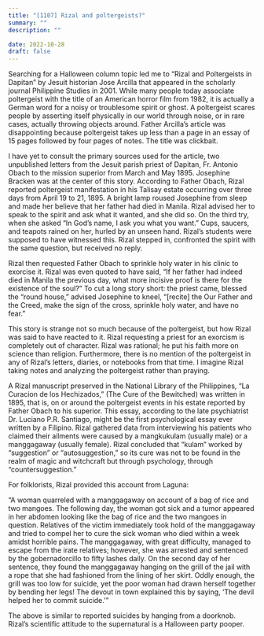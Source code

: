 ```yaml
---
title: "[1107] Rizal and poltergeists?"
summary: ""
description: ""

date: 2022-10-28
draft: false
---
```


Searching for a Halloween column topic led me to “Rizal and Poltergeists in Dapitan” by Jesuit historian Jose Arcilla that appeared in the scholarly journal Philippine Studies in 2001. While many people today associate poltergeist with the title of an American horror film from 1982, it is actually a German word for a noisy or troublesome spirit or ghost. A poltergeist scares people by asserting itself physically in our world through noise, or in rare cases, actually throwing objects around. Father Arcilla’s article was disappointing because poltergeist takes up less than a page in an essay of 15 pages followed by four pages of notes. The title was clickbait.

I have yet to consult the primary sources used for the article, two unpublished letters from the Jesuit parish priest of Dapitan, Fr. Antonio Obach to the mission superior from March and May 1895. Josephine Bracken was at the center of this story. According to Father Obach, Rizal reported poltergeist manifestation in his Talisay estate occurring over three days from April 19 to 21, 1895. A bright lamp roused Josephine from sleep and made her believe that her father had died in Manila. Rizal advised her to speak to the spirit and ask what it wanted, and she did so. On the third try, when she asked “In God’s name, I ask you what you want.” Cups, saucers, and teapots rained on her, hurled by an unseen hand. Rizal’s students were supposed to have witnessed this. Rizal stepped in, confronted the spirit with the same question, but received no reply.

Rizal then requested Father Obach to sprinkle holy water in his clinic to exorcise it. Rizal was even quoted to have said, “If her father had indeed died in Manila the previous day, what more incisive proof is there for the existence of the soul?” To cut a long story short: the priest came, blessed the “round house,” advised Josephine to kneel, “[recite] the Our Father and the Creed, make the sign of the cross, sprinkle holy water, and have no fear.”

This story is strange not so much because of the poltergeist, but how Rizal was said to have reacted to it. Rizal requesting a priest for an exorcism is completely out of character. Rizal was rational; he put his faith more on science than religion. Furthermore, there is no mention of the poltergeist in any of Rizal’s letters, diaries, or notebooks from that time. I imagine Rizal taking notes and analyzing the poltergeist rather than praying.

A Rizal manuscript preserved in the National Library of the Philippines, “La Curacion de los Hechizados,” (The Cure of the Bewitched) was written in 1895, that is, on or around the poltergeist events in his estate reported by Father Obach to his superior. This essay, according to the late psychiatrist Dr. Luciano P.R. Santiago, might be the first psychological essay ever written by a Filipino. Rizal gathered data from interviewing his patients who claimed their ailments were caused by a mangkukulam (usually male) or a manggagaway (usually female). Rizal concluded that “kulam” worked by “suggestion” or “autosuggestion,” so its cure was not to be found in the realm of magic and witchcraft but through psychology, through “countersuggestion.”

For folklorists, Rizal provided this account from Laguna:

“A woman quarreled with a manggagaway on account of a bag of rice and two mangoes. The following day, the woman got sick and a tumor appeared in her abdomen looking like the bag of rice and the two mangoes in question. Relatives of the victim immediately took hold of the manggagaway and tried to compel her to cure the sick woman who died within a week amidst horrible pains. The manggagaway, with great difficulty, managed to escape from the irate relatives; however, she was arrested and sentenced by the gobernadorcillo to fifty lashes daily. On the second day of her sentence, they found the manggagaway hanging on the grill of the jail with a rope that she had fashioned from the lining of her skirt. Oddly enough, the grill was too low for suicide, yet the poor woman had drawn herself together by bending her legs! The devout in town explained this by saying, ‘The devil helped her to commit suicide.’”

The above is similar to reported suicides by hanging from a doorknob. Rizal’s scientific attitude to the supernatural is a Halloween party pooper.
